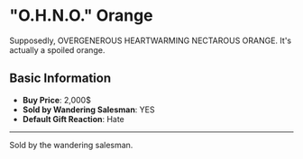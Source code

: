 # "O.H.N.O." Orange

Supposedly, OVERGENEROUS HEARTWARMING NECTAROUS ORANGE. It's actually a spoiled orange.

## Basic Information

- **Buy Price**: 2,000$
- **Sold by Wandering Salesman**: YES
- **Default Gift Reaction**: Hate

---
Sold by the wandering salesman.
